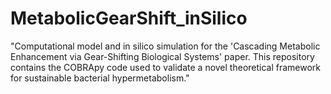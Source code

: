 # MetabolicGearShift_inSilico
"Computational model and in silico simulation for the 'Cascading Metabolic Enhancement via Gear-Shifting Biological Systems' paper. This repository contains the COBRApy code used to validate a novel theoretical framework for sustainable bacterial hypermetabolism."
